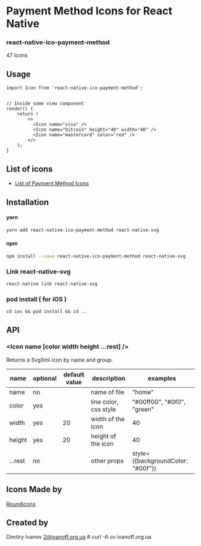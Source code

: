 # Payment Method Icons for React Native

### react-native-ico-payment-method

47 Icons

## Usage

```
import Icon from 'react-native-ico-payment-method';


// Inside some view component
render() {
    return (
        <>
          <Icon name="visa" />
          <Icon name="bitcoin" height="40" width="40" />
          <Icon name="mastercard" color="red" />
        </>
    );
}

```

## List of icons

- [List of Payment Method Icons](static/payment-method.md)

## Installation

#### yarn

```bash
yarn add react-native-ico-payment-method react-native-svg
```

#### npm

```bash
npm install --save react-native-ico-payment-method react-native-svg
```

### Link react-native-svg

```bash
react-native link react-native-svg
```

### pod install ( for iOS )

```
cd ios && pod install && cd ..
```

## API

### <Icon name [color width height ...rest] />

Returns a SvgXml icon by name and group.

 name | optional | default value | description | examples
------|----------|---------------|-------------|---------
name | no |  | name of file | "home"
color | yes | | line color, css style | "#00ff00", "#0f0", "green"
width | yes | 20 | width of the icon | 40
height | yes | 20 | height of the icon | 40
...rest | no | | other props | style={{backgroundColor: "#00f"}}

## Icons Made by

[Roundicons](https://www.flaticon.com/authors/roundicons)

## Created by

Dimitry Ivanov <2@ivanoff.org.ua> # curl -A cv ivanoff.org.ua
